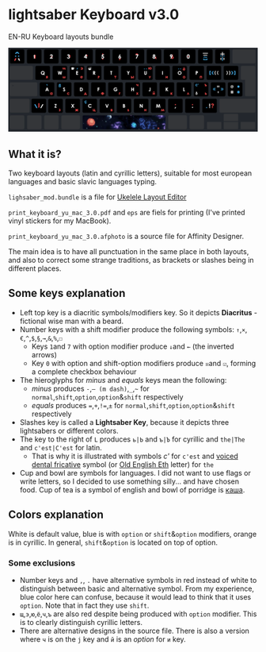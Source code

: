 # lightsaber Keyboard v3.0
EN-RU Keyboard layouts bundle

![](keyboard_yu_mac_3.0.png)

## What it is?

Two keyboard layouts (latin and cyrillic letters), suitable for most european languages and basic slavic languages typing.

`lighsaber_mod.bundle` is a file for [Ukelele Layout Editor](https://software.sil.org/ukelele/)

`print_keyboard_yu_mac_3.0.pdf` and `eps` are fiels for printing (I've printed vinyl stickers for my MacBook).

`print_keyboard_yu_mac_3.0.afphoto` is a source file for Affinity Designer.

The main idea is to have all punctuation in the same place in both layouts, and also to correct some strange traditions, as brackets or slashes being in different places.

## Some keys explanation

- Left top key is a diacritic symbols/modifiers key. So it depicts **Diacritus** - fictional wise man with a beard.
- Number keys with a shift modifier produce the following symbols: `↑`,`×`,`€`,`^`,`$`,`§`,`→`,`&`,`%`,`☐`
  - Keys `1`and `7` with option modifier produce `↓`and `←` (the inverted arrows)
  - Key `0` with option and shift-option modifiers produce `☒`and `☑`, forming a complete checkbox behaviour
- The hieroglyphs for _minus_ and _equals_ keys mean the following:
  - _minus_ produces `-`,`— (m dash)`,`_`,`~` for `normal`,`shift`,`option`,`option`&`shift` respectively
  - _equals_ produces `=`,`+`,`!=`,`±` for `normal`,`shift`,`option`,`option`&`shift` respectively
- Slashes key is called a **Lightsaber Key**, because it depicts three lightsabers or different colors.
- The key to the right of `L` produces `ь|Ь` and `ъ|Ъ` for cyrillic and `the|The` and `c'est|C'est` for latin.
  - That is why it is illustrated with symbols _c'_ for `c'est` and [voiced dental fricative](https://en.wikipedia.org/wiki/Voiced_dental_fricative) symbol (or [Old English Eth](https://en.wikipedia.org/wiki/Eth) letter) for `the`
- Cup and bowl are symbols for languages. I did not want to use flags or write letters, so I decided to use something silly... and have chosen food. Cup of tea is a symbol of english and bowl of porridge is [каша](https://en.wikipedia.org/wiki/Kasha).

## Colors explanation

White is default value, blue is with `option` or `shift`&`option` modifiers, orange is in cyrillic.
In general, `shift`&`option` is located on top of option.

### Some exclusions

- Number keys and `,`, `.` have alternative symbols in red instead of white to distinguish between basic and alternative symbol. From my experience, blue color here can confuse, because it would lead to think that it uses `option`. Note that in fact they use `shift`.
- `щ`,`э`,`ю`,`ё`,`ч`,`ъ` are also red despite being produced with `option` modifier. This is to clearly distinguish cyrillic letters.
- There are alternative designs in the source file. There is also a version where `ч` is on the `j` key and `й` is an _option_ for `и` key.
